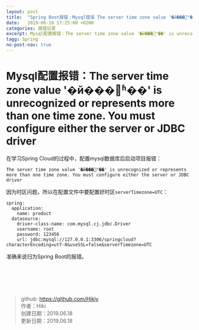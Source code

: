 ```yaml
---
layout: post
title:  "Spring Boot报错：Mysql错误 The server time zone value '�й���׼ʱ��' is unrecognized "
date:   2019-06-18 17:25:00 +0200
categories: 报错记录
excerpt: Mysql配置报错：The server time zone value '�й���׼ʱ��' is unrecognized or represents more than one time zone. You must configure either the server or JDBC driver
tagg: Spring
no-post-nav: true
---
```


# Mysql配置报错：The server time zone value '�й���׼ʱ��' is unrecognized or represents more than one time zone. You must configure either the server or JDBC driver

在学习Spring Cloud的过程中，配置mysql数据库后启动项目报错：
```
The server time zone value '�й���׼ʱ��' is unrecognized or represents more than one time zone. You must configure either the server or JDBC driver
```
因为时区问题，所以在配置文件中要配置好时区`serverTimezone=UTC`：
```
spring:
  application:
    name: product
  datasource:
    driver-class-name: com.mysql.cj.jdbc.Driver
    username: root
    password: 123456
    url: jdbc:mysql://127.0.0.1:3306/springcloud?characterEncoding=utf-8&useSSL=false&serverTimezone=UTC
```

准确来说归为Spring Boot的报错。

<br /><br /><br /><br />
> github: https://github.com/Hikiy  
> 作者：Hiki  
> 创建日期：2019.06.18  
> 更新日期：2019.06.18

